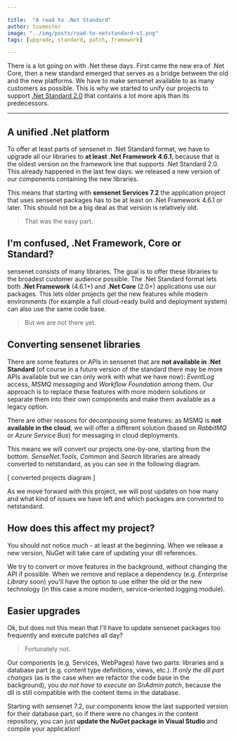 ```yaml
---

title:  "A road to .Net Standard"
author: tusmester
image: "../img/posts/road-to-netstandard-v1.png"
tags: [upgrade, standard, patch, framework]

---
```


There is a lot going on with .Net these days. First came the new era of .Net Core, then a new standard emerged that serves as a bridge between the old and the new platforms. We have to make sensenet available to as many customers as possible. This is why we started to unify our projects to support [.Net Standard 2.0](https://docs.microsoft.com/en-us/dotnet/standard/net-standard) that contains a lot more apis than its predecessors.

---

## A unified .Net platform
To offer at least parts of sensenet in .Net Standard format, we have to upgrade all our libraries to **at least .Net Framework 4.6.1**, because that is the oldest version on the framework line that supports .Net Standard 2.0. This already happened in the last few days: we released a new version of our components containing the new libraries.

This means that starting with **sensenet Services 7.2** the application project that uses sensenet packages has to be at least on .Net Framework 4.6.1 or later. This should not be a big deal as that version is relatively old.

> That was the easy part.

## I'm confused, .Net Framework, Core or Standard?
sensenet consists of many libraries. The goal is to offer these libraries to the broadest customer audience possible. The .Net Standard format lets both **.Net Framework** (4.6.1+) and **.Net Core** (2.0+) applications use our packages. This lets older projects get the new features while modern environments (for example a full cloud-ready build and deployment system) can also use the same code base.

> But we are not there yet.

## Converting sensenet libraries
There are some features or APIs in sensenet that are **not available in .Net Standard** (of course in a future version of the standard there may be more APIs available but we can only work with what we have now): *EventLog* access, *MSMQ messaging* and *Workflow Foundation* among them. Our approach is to replace these features with more modern solutions or separate them into their own components and make them available as a legacy option. 

There are other reasons for decomposing some features: as MSMQ is **not available in the cloud**, we will offer a different solution (based on *RabbitMQ* or *Azure Service Bus*) for messaging in cloud deployments.

This means we will convert our projects one-by-one, starting from the bottom. *SenseNet.Tools*, *Common* and *Search* libraries are already converted to netstandard, as you can see in the following diagram.

[ converted projects diagram ]

As we move forward with this project, we will post updates on how many and what kind of issues we have left and which packages are converted to netstandard.

## How does this affect my project?
You should not notice much - at least at the beginning. When we release a new version, NuGet will take care of updating your dll references. 

We try to convert or move features in the background, without changing the API if possible. When we remove and replace a dependency (e.g. *Enterprise Library* soon) you'll have the option to use either the old or the new technology (in this case a more modern, service-oriented logging module).

## Easier upgrades
Ok, but does not this mean that I'll have to update sensenet packages too frequently and execute patches all day?

> Fortunately not.

Our components (e.g. Services, WebPages) have two parts: libraries and a database part (e.g. content type definitions, views, etc.). If *only the dll part changes* (as is the case when we refactor the code base in the background), you *do not have to execute an SnAdmin patch*, because the dll is still compatible with the content items in the database.

Starting with sensenet 7.2, our components know the last supported version for their database part, so if there were no changes in the content repository, you can just **update the NuGet package in Visual Studio** and compile your application!
